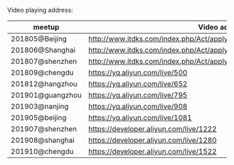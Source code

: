 Video playing address:

 

| meetup           | Video address                                                |
| ---------------- | -------------------------------------------------- |
| 201805@Beijing   | http://www.itdks.com/index.php/Act/apply_upgrade/id/2176/mUid/0.html#dingbu |
| 201806@Shanghai  | http://www.itdks.com/index.php/Act/apply_upgrade/id/2281/mUid/0.html#dingbu |
| 201807@shenzhen  | http://www.itdks.com/index.php/Act/apply_upgrade/id/2354/mUid/0.html#dingbu |
| 201809@chengdu   | https://yq.aliyun.com/live/500                     |
| 201812@hangzhou  | https://yq.aliyun.com/live/652                     |
| 201901@guangzhou | https://yq.aliyun.com/live/795                     |
| 201903@nanjing   | https://yq.aliyun.com/live/908                     |
| 201905@beijing   | https://yq.aliyun.com/live/1081                    |
| 201907@shenzhen  | https://developer.aliyun.com/live/1222             |
| 201908@shanghai  | https://developer.aliyun.com/live/1280             |
| 201910@chengdu   | https://developer.aliyun.com/live/1522             |